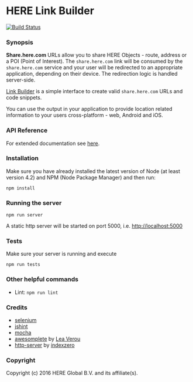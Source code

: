 # HERE Link Builder

[![Build Status](https://travis-ci.org/heremaps/map-linkbuilder-app.svg?branch=gh-pages)](https://travis-ci.org/heremaps/map-linkbuilder-app)

### Synopsis

**Share.here.com** URLs allow you to share HERE Objects - route, address or a POI (Point of Interest).
The `share.here.com` link will be consumed by the `share.here.com` service and your user will be redirected to an appropriate application, depending on their device.
The redirection logic is handled server-side.

[Link Builder](http://heremaps.github.io/map-linkbuilder-app/) is a simple interface to create valid `share.here.com` URLs and code snippets.

You can use the output in your application to provide location related information to your users cross-platform - web, Android and iOS.

### API Reference

For extended documentation see [here](https://developer.here.com/rest-apis/documentation/deeplink-web).

### Installation

Make sure you have already installed the latest version of Node (at least version 4.2) and NPM (Node Package Manager) and then run:

    npm install

### Running the server

    npm run server

A static http server will be started on port 5000, i.e. [http://localhost:5000](http://localhost:5000)

### Tests

Make sure your server is running and execute

    npm run tests

### Other helpful commands

* Lint: `npm run lint`

### Credits

* [selenium](https://github.com/SeleniumHQ/selenium)
* [jshint](https://github.com/jshint/jshint)
* [mocha](https://github.com/mochajs/mocha)
* [awesomplete](https://github.com/LeaVerou/awesomplete) by [Lea Verou](https://github.com/LeaVerou)
* [http-server](https://github.com/indexzero/http-server) by [indexzero](https://github.com/)

### Copyright

Copyright (c) 2016 HERE Global B.V. and its affiliate(s).

